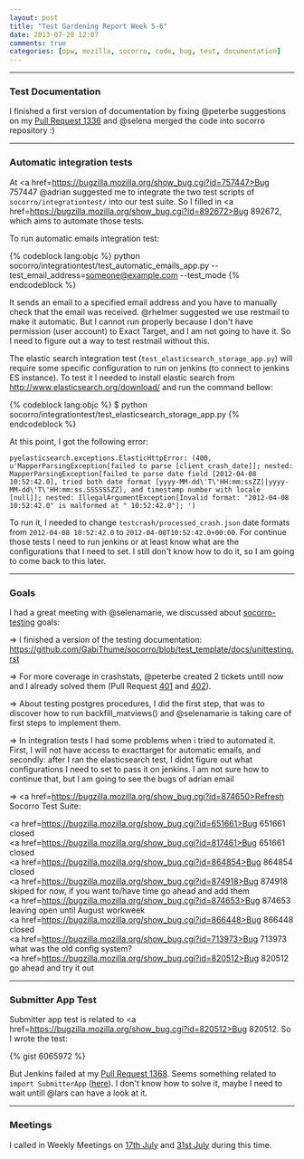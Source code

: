 ```yaml
---
layout: post
title: "Test Gardening Report Week 5-6"
date: 2013-07-28 12:07
comments: true
categories: [opw, mozilla, socorro, code, bug, test, documentation]
---
```


***

### Test Documentation

I finished a first version of documentation by fixing @peterbe suggestions on my <a href=https://github.com/mozilla/socorro/pull/1336>Pull Request 1336</a> and @selena merged the code into socorro repository :)

***

### Automatic integration tests

At <a href=https://bugzilla.mozilla.org/show_bug.cgi?id=757447>Bug 757447</a> @adrian suggested me to integrate the two test scripts of ``socorro/integrationtest/`` into our test suite. So I filled in <a href=https://bugzilla.mozilla.org/show_bug.cgi?id=892672>Bug 892672</a>, which aims to automate those tests. 

<!-- more -->

To run automatic emails integration test:

{% codeblock lang:objc %}
python socorro/integrationtest/test_automatic_emails_app.py --test_email_address=someone@example.com --test_mode
{% endcodeblock %}

It sends an email to a specified email address and you have to manually check that the email was received. @rhelmer suggested we use restmail to make it automatic. But I cannot run properly because I don't have permission (user account) to Exact Target, and I am not going to have it. So I need to figure out a way to test restmail without this.

The elastic search integration test (``test_elasticsearch_storage_app.py``) will require some specific configuration to run on jenkins (to connect to jenkins ES instance). To test it I needed to install elastic search from <a href=http://www.elasticsearch.org/download/>http://www.elasticsearch.org/download/</a> and run the command bellow:

{% codeblock lang:objc %}
$ python socorro/integrationtest/test_elasticsearch_storage_app.py
{% endcodeblock %}

At this point, I got the following error:

``pyelasticsearch.exceptions.ElasticHttpError: (400, u'MapperParsingException[failed to parse [client_crash_date]]; nested: MapperParsingException[failed to parse date field [2012-04-08 10:52:42.0], tried both date format [yyyy-MM-dd\'T\'HH:mm:ssZZ||yyyy-MM-dd\'T\'HH:mm:ss.SSSSSSZZ], and timestamp number with locale [null]]; nested: IllegalArgumentException[Invalid format: "2012-04-08 10:52:42.0" is malformed at " 10:52:42.0"]; ')``

To run it, I needed to change ``testcrash/processed_crash.json`` date formats from ``2012-04-08 10:52:42.0`` to ``2012-04-08T10:52:42.0+00:00``. For continue those tests I need to run jenkins or at least know what are the configurations that I need to set. I still don't know how to do it, so I am going to come back to this later.

***

### Goals

I had a great meeting with @selenamarie, we discussed about <a href=https://etherpad.mozilla.org/socorro-testing>socorro-testing</a> goals:

=> I finished a version of the testing documentation: <a href=https://github.com/GabiThume/socorro/blob/test_template/docs/unittesting.rst>https://github.com/GabiThume/socorro/blob/test_template/docs/unittesting.rst</a>

=> For more coverage in crashstats, @peterbe created 2 tickets untill now and I already solved them (Pull Request <a href=https://github.com/mozilla/socorro-crashstats/pull/401>401</a> and <a href=https://github.com/mozilla/socorro-crashstats/pull/402>402</a>).

=> About testing postgres procedures, I did the first step, that was to discover how to run backfill_matviews() and @selenamarie is taking care of first steps to implement them.

=> In integration tests I had some problems when i tried to automated it. First, I will not have access to exacttarget for automatic emails, and secondly: after I ran the elasticsearch test, I didnt figure out what configurations I need to set to pass it on jenkins. I am not sure how to continue that, but I am going to see the bugs of  adrian email

=> <a href=https://bugzilla.mozilla.org/show_bug.cgi?id=874650>Refresh Socorro Test Suite</a>:

<a href=https://bugzilla.mozilla.org/show_bug.cgi?id=651661>Bug 651661</a> closed   
<a href=https://bugzilla.mozilla.org/show_bug.cgi?id=817461>Bug 651661</a> closed    
<a href=https://bugzilla.mozilla.org/show_bug.cgi?id=864854>Bug 864854</a> closed    
<a href=https://bugzilla.mozilla.org/show_bug.cgi?id=874918>Bug 874918</a> skiped for now, if you want to/have time go ahead and add them    
<a href=https://bugzilla.mozilla.org/show_bug.cgi?id=874653>Bug 874653</a> leaving open until August workweek     
<a href=https://bugzilla.mozilla.org/show_bug.cgi?id=866448>Bug 866448</a> closed     
<a href=https://bugzilla.mozilla.org/show_bug.cgi?id=713973>Bug 713973</a> what was the old config system?    
<a href=https://bugzilla.mozilla.org/show_bug.cgi?id=820512>Bug 820512</a> go ahead and try it out   


***

### Submitter App Test

Submitter app test is related to <a href=https://bugzilla.mozilla.org/show_bug.cgi?id=820512>Bug 820512</a>. So I wrote the test:

{% gist 6065972 %}

But Jenkins failed at my <a href=https://github.com/mozilla/socorro/pull/1368>Pull Request 1368</a>. Seems something related to ``import SubmitterApp`` (<a href=https://github.com/mozilla/socorro/pull/1368#issuecomment-21886102>here</a>). I don't know how to solve it, maybe I need to wait untill @lars can have a look at it. 

***

### Meetings

I called in Weekly Meetings on <a href=https://wiki.mozilla.org/Breakpad/Status_Meetings/2013-July-17>17th July</a> and <a href=https://wiki.mozilla.org/Breakpad/Status_Meetings/2013-July-31>31st July</a> during this time.
